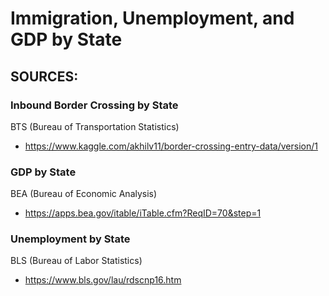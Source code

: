 # Immigration, Unemployment, and GDP by State

## SOURCES:
### Inbound Border Crossing by State
BTS (Bureau of Transportation Statistics) 
- https://www.kaggle.com/akhilv11/border-crossing-entry-data/version/1
### GDP by State
BEA (Bureau of Economic Analysis) 
- https://apps.bea.gov/itable/iTable.cfm?ReqID=70&step=1
### Unemployment by State
BLS (Bureau of Labor Statistics)
- https://www.bls.gov/lau/rdscnp16.htm
